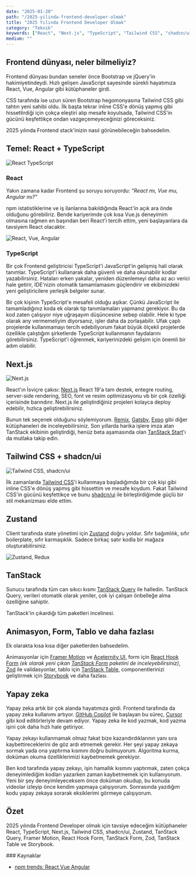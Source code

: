```yaml
---
date: "2025-01-20"
path: "/2025-yilinda-frontend-developer-olmak"
title: "2025 Yılında Frontend Developer Olmak"
category: "Teknik"
keywords: ["React", "Next.js", "TypeScript", "Tailwind CSS", "shadcn/ui"]
medium: ""
---
```


## Frontend dünyası, neler bilmeliyiz?

Frontend dünyası bundan seneler önce Bootstrap ve jQuery'in hakimiyetindeydi. Hızlı gelişen JavaScript sayesinde sürekli hayatımıza React, Vue, Angular gibi kütüphaneler girdi.

CSS tarafında ise uzun süren Bootstrap hegomonyasına Tailwind CSS gibi  tahtın yeni sahibi oldu. İlk başta tekrar inline CSS'e dönüş yapmış gibi hissettirdiği için çokça eleştiri alıp mesafe koyulsada, Tailwind CSS'in gücünü keşfettikçe ondan vazgeçemeyeceğinizi göreceksiniz.

2025 yılında Frontend stack'inizin nasıl görünebileceğin bahsedelim.

## Temel: React + TypeScript

![React TypeScript](/img/blog/2025-01-20/react-typescript.png)

### React

Yakın zamana kadar Frontend şu soruyu soruyordu: *"React mı, Vue mu, Angular mı?"*

npm istatistiklerine ve iş ilanlarına bakıldığında React'in açık ara önde olduğunu görebiliriz. Bende kariyerimde çok kısa Vue.js deneyimim olmasına rağmen en başından beri React'i tercih ettim, yeni başlayanlara da tavsiyem React olacaktır.

![React, Vue, Angular](/img/blog/2025-01-20/react-vue-angular.png)

### TypeScript

Bir çok Frontend geliştiricisi TypeScript'i JavaScript'in gelişmiş hali olarak tanımlar. TypeScript'i kullanarak daha güvenli ve daha okunabilir kodlar yazabilirsiniz. Hataları erken yakalar, yeniden düzenlemeyi daha az acı verici hale getirir, IDE'nizin otomatik tamamlamasını güçlendirir ve ekibinizdeki yeni geliştiricilere yerleşik belgeler sunar.

Bir çok kişinin TypeScript'e mesafeli olduğu aşikar. Çünkü JavaScript ile tamamladığınız koda ek olarak tip tanımlamaları yapmanız gerekiyor. Bu da kod zaten çalışıyor niye uğraşayım düşüncesine sebep olabilir. Hele ki type olarak any vermemeliyim diyorsanız, işler daha da zorlaşabilir. Ufak çaplı projelerde kullanmamayı tercih edebiliyorum fakat büyük ölçekli projelerde özellikle çalıştığım şirketlerde TypeScript kullanmanın faydalarını görebilirsiniz. TypeScript'i öğrenmek, kariyerinizdeki gelişim için önemli bir adım olabilir.

## Next.js

![Next.js](/img/blog/2025-01-20/nextjs.png)

React'ın İsviçre çakısı: <a href="https://nextjs.org/" target="_blank" rel="noopener noreferrer">Next.js</a> React 19'a tam destek, entegre routing, server-side rendering, SEO, font ve resim optimizasyonu vb bir çok özelliği içerisinde barındırır. Next.js ile geliştirdiğiniz projeleri kolayca deploy edebilir, hızlıca geliştirebilirsiniz.

Bunun tek seçenek olduğunu söylemiyorum. <a href="https://remix.run/" target="_blank" rel="noopener noreferrer">Remix</a>, <a href="https://www.gatsbyjs.com/" target="_blank" rel="noopener noreferrer">Gatsby</a>,
<a href="https://expo.dev/" target="_blank" rel="noopener noreferrer">Expo</a>  gibi diğer kütüphaneleri de inceleyebilirsiniz. Son yıllarda harika işlere imza atan TanStack ekibinin geliştirdiği, henüz beta aşamasında olan <a href="https://tanstack.com/start/latest" target="_blank" rel="noopener noreferrer">TanStack Start</a>'ı da mutlaka takip edin.


## Tailwind CSS + shadcn/ui

![Tailwind CSS, shadcn/ui](/img/blog/2025-01-20/tailwind-shadcn.png)

İlk zamanlarda <a href="https://tailwindcss.com/" target="_blank" rel="noopener noreferrer">Tailwind CSS</a>'i kullanmaya başladığımda bir çok kişi gibi inline CSS'e dönüş yapmış gibi hissettim ve mesafe koydum. Fakat Tailwind CSS'in gücünü keşfettikçe ve bunu <a href="https://ui.shadcn.com/" target="_blank" rel="noopener noreferrer">shadcn/ui</a> ile birleştirdiğimde güçlü bir stil mekanizması elde ettim.


## Zustand

Client tarafında state yönetimi için <a href="https://zustand-demo.pmnd.rs/" target="_blank" rel="noopener noreferrer">Zustand</a> doğru yoldur. Sıfır bağımlılık, sıfır boilerplate, sıfır karmaşıklık. Sadece birkaç satır kodla bir mağaza oluşturabilirsiniz.

![Zustand, Redux](/img/blog/2025-01-20/zustand-redux.png)

## TanStack

Sunucu tarafında tüm can sıkıcı kısmı <a href="https://tanstack.com/query/latest" target="_blank" rel="noopener noreferrer">TanStack Query</a> ile halledin. TanStack Query, verileri otomatik olarak yeniler, çok iyi çalışan önbelleğe alma özelliğine sahiptir.

TanStack'in çıkardığı tüm paketleri incelinesi.

## Animasyon, Form, Tablo ve daha fazlası

Ek olarakta kısa kısa diğer paketlerden bahsedelim.

Animasyonlar için <a href="https://motion.dev/" target="_blank" rel="noopener noreferrer">Framer Motion</a> ve <a href="https://ui.aceternity.com/" target="_blank" rel="noopener noreferrer">Aceternity UI</a>, form için <a href="https://react-hook-form.com/" target="_blank" rel="noopener noreferrer">React Hook Form</a> *(ek olarak yeni çıkan <a href="https://tanstack.com/form/latest" target="_blank" rel="noopener noreferrer">TanStack Form</a> paketini de inceleyebilirsiniz)*, <a href="https://zod.dev/" target="_blank" rel="noopener noreferrer">Zod</a> ile validasyonlar, tablo için <a href="https://tanstack.com/table/latest" target="_blank" rel="noopener noreferrer">TanStack Table</a>, componentlerinizi geliştirmek için <a href="https://storybook.js.org/" target="_blank" rel="noopener noreferrer">Storybook</a> ve daha fazlası.

## Yapay zeka

Yapay zeka artık bir çok alanda hayatımıza girdi. Frontend tarafında da yapay zeka kullanımı artıyor. <a href="https://github.com/features/copilot" target="_blank" rel="noopener noreferrer">GitHub Copilot</a> ile başlayan bu süreç, <a href="https://www.cursor.com/" target="_blank" rel="noopener noreferrer">Cursor</a> gibi kod editörleriyle devam ediyor. Yapay zeka ile kod yazmak, kod yazma işini çok daha hızlı hale getiriyor.

Yapay zekayı kullanmamak olmaz fakat bize kazandırdıklarının yanı sıra kaybettireceklerini de göz ardı etmemek gerekir. Her şeyi yapay zekaya sormak yada ona yaptırma kısmını doğru bulmuyorum. Algoritma kurma, doküman okuma özelliklerimizi kaybetmemek gerekiyor.

Ben kod tarafında yapay zekayı, işin hamallık kısmını yaptırmak, zaten çokça deneyimlediğim kodları yazarken zaman kaybetmemek için kullanıyorum. Yeni bir şey deneyimleyeceksem önce doküman okudup, bu konuda videolar izleyip önce kendim yapmaya çalışıyorum. Sonrasında yazdığım kodu yapay zekaya sorarak eksiklerimi görmeye çalışıyorum.

## Özet

2025 yılında Frontend Developer olmak için tavsiye edeceğim kütüphaneler React, TypeScript, Next.js, Tailwind CSS, shadcn/ui, Zustand, TanStack Query, Framer Motion, React Hook Form, TanStack Form, Zod, TanStack Table ve Storybook.


### Kaynaklar

- <a href="https://npmtrends.com/@angular/core-vs-react-vs-vue" target="_blank" rel="noopener noreferrer">npm trends: React Vue Angular</a>